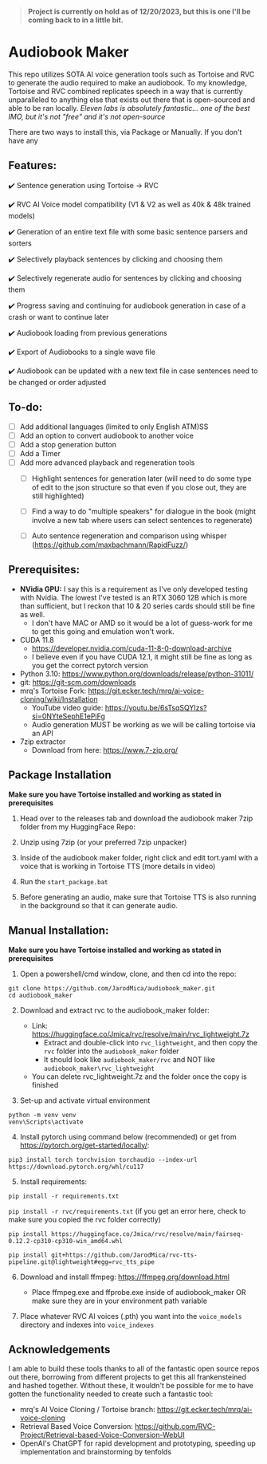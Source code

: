 > **Project is currently on hold as of 12/20/2023, but this is one I'll be coming back to in a little bit.**

# Audiobook Maker
This repo utilizes SOTA AI voice generation tools such as Tortoise and RVC to generate the audio required to make an audiobook.  To my knowledge, Tortoise and RVC combined replicates speech in a way that is currently unparalleled to anything else that exists out there that is open-sourced and able to be ran locally. *Eleven labs is absolutely fantastic... one of the best IMO, but it's not "free" and it's not open-source*

There are two ways to install this, via Package or Manually.  If you don't have any 

## Features:
:heavy_check_mark: Sentence generation using Tortoise -> RVC

:heavy_check_mark: RVC AI Voice model compatibility (V1 & V2 as well as 40k & 48k trained models)

:heavy_check_mark: Generation of an entire text file with some basic sentence parsers and sorters

:heavy_check_mark: Selectively playback sentences by clicking and choosing them

:heavy_check_mark: Selectively regenerate audio for sentences by clicking and choosing them

:heavy_check_mark: Progress saving and continuing for audiobook generation in case of a crash or want to continue later

:heavy_check_mark: Audiobook loading from previous generations

:heavy_check_mark: Export of Audiobooks to a single wave file

:heavy_check_mark: Audiobook can be updated with a new text file in case sentences need to be changed or order adjusted

## To-do:
- [ ] Add additional languages (limited to only English ATM)SS
- [ ] Add an option to convert audiobook to another voice 
- [ ] Add a stop generation button
- [ ] Add a Timer
- [ ] Add more advanced playback and regeneration tools
    - [ ] Highlight sentences for generation later (will need to do some type of edit to the json structure so that even if you close out, they are still highlighted)
    - [ ] Find a way to do "multiple speakers" for dialogue in the book (might involve a new tab where users can select sentences to regenerate)
    - [ ] Auto sentence regeneration and comparison using whisper (https://github.com/maxbachmann/RapidFuzz/) 


## Prerequisites:
- **NVidia GPU:** I say this is a requirement as I've only developed testing with Nvidia.  The lowest I've tested is an RTX 3060 12B which is more than sufficient, but I reckon that 10 & 20 series cards should still be fine as well.
    - I don't have MAC or AMD so it would be a lot of guess-work for me to get this going and emulation won't work.
- CUDA 11.8
    - https://developer.nvidia.com/cuda-11-8-0-download-archive
    - I believe even if you have CUDA 12.1, it might still be fine as long as you get the correct pytorch version 
- Python 3.10: https://www.python.org/downloads/release/python-31011/ 
- git: https://git-scm.com/downloads 
- mrq's Tortoise Fork: https://git.ecker.tech/mrq/ai-voice-cloning/wiki/Installation
    - YouTube video guide: https://youtu.be/6sTsqSQYIzs?si=0NYteSephE1ePiFg
    - Audio generation MUST be working as we will be calling tortoise via an API
- 7zip extractor
    - Download from here: https://www.7-zip.org/

## Package Installation
**Make sure you have Tortoise installed and working as stated in prerequisites**

1. Head over to the releases tab and download the audiobook maker 7zip folder from my HuggingFace Repo: 

2. Unzip using 7zip (or your preferred 7zip unpacker)

3. Inside of the audiobook maker folder, right click and edit tort.yaml with a voice that is working in Tortoise TTS (more details in video)

4. Run the ```start_package.bat```

5. Before generating an audio, make sure that Tortoise TTS is also running in the background so that it can generate audio.

## Manual Installation:

**Make sure you have Tortoise installed and working as stated in prerequisites**

1. Open a powershell/cmd window, clone, and then cd into the repo:
```
git clone https://github.com/JarodMica/audiobook_maker.git
cd audiobook_maker
```

2. Download and extract rvc to the audiobook_maker folder:
    - Link: https://huggingface.co/Jmica/rvc/resolve/main/rvc_lightweight.7z
        - Extract and double-click into ```rvc_lightweight```, and then copy the ```rvc``` folder into the ```audiobook_maker``` folder 
        - It should look like ```audiobook_maker/rvc``` and NOT like ```audiobook_maker\rvc_lightweight```
    - You can delete rvc_lightweight.7z and the folder once the copy is finished

3. Set-up and activate virtual environment
```
python -m venv venv
venv\Scripts\activate
```
4. Install pytorch using command below (recommended) or get from https://pytorch.org/get-started/locally/:

```pip3 install torch torchvision torchaudio --index-url https://download.pytorch.org/whl/cu117```

5. Install requirements:

```pip install -r requirements.txt```

```pip install -r rvc/requirements.txt``` (if you get an error here, check to make sure you copied the rvc folder correctly)

```pip install https://huggingface.co/Jmica/rvc/resolve/main/fairseq-0.12.2-cp310-cp310-win_amd64.whl```

```pip install git+https://github.com/JarodMica/rvc-tts-pipeline.git@lightweight#egg=rvc_tts_pipe```

6. Download and install ffmpeg: https://ffmpeg.org/download.html
    - Place ffmpeg.exe and ffprobe.exe inside of audiobook_maker OR make sure they are in your environment path variable

7. Place whatever RVC AI voices (.pth) you want into the ```voice_models``` directory and indexes into ```voice_indexes```

## Acknowledgements
I am able to build these tools thanks to all of the fantastic open source repos out there, borrowing from different projects to get this all frankensteined and hashed together.  Without these, it wouldn't be possible for me to have gotten the functionality needed to create such a fantastic tool:
- mrq's AI Voice Cloning / Tortoise branch: https://git.ecker.tech/mrq/ai-voice-cloning
- Retrieval Based Voice Conversion: https://github.com/RVC-Project/Retrieval-based-Voice-Conversion-WebUI
- OpenAI's ChatGPT for rapid development and prototyping, speeding up implementation and brainstorming by tenfolds
